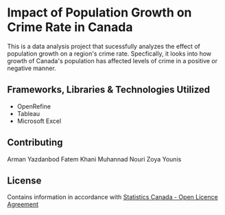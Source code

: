 # Impact of Population Growth on Crime Rate in Canada

This is a data analysis project that sucessfully analyzes the effect of population growth on a region's crime rate. Specfically, it looks into how growth of Canada's population has affected levels of crime in a positive or negative manner.

## Frameworks, Libraries & Technologies Utilized
- OpenRefine
- Tableau
- Microsoft Excel

## Contributing

Arman Yazdanbod
Fatem Khani
Muhannad Nouri
Zoya Younis

## License

Contains information in accordance with [Statistics Canada - Open Licence Agreement](https://www.statcan.gc.ca/eng/reference/licence)




